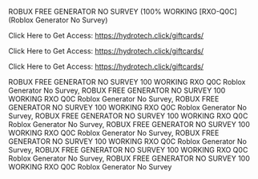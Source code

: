 ROBUX FREE GENERATOR NO SURVEY (100% WORKING [RXO-Q0C] (Roblox Generator No Survey)

Click Here to Get Access: https://hydrotech.click/giftcards/

Click Here to Get Access: https://hydrotech.click/giftcards/

Click Here to Get Access: https://hydrotech.click/giftcards/

ROBUX FREE GENERATOR NO SURVEY 100 WORKING RXO Q0C Roblox Generator No Survey, ROBUX FREE GENERATOR NO SURVEY 100 WORKING RXO Q0C Roblox Generator No Survey, ROBUX FREE GENERATOR NO SURVEY 100 WORKING RXO Q0C Roblox Generator No Survey, ROBUX FREE GENERATOR NO SURVEY 100 WORKING RXO Q0C Roblox Generator No Survey, ROBUX FREE GENERATOR NO SURVEY 100 WORKING RXO Q0C Roblox Generator No Survey, ROBUX FREE GENERATOR NO SURVEY 100 WORKING RXO Q0C Roblox Generator No Survey, ROBUX FREE GENERATOR NO SURVEY 100 WORKING RXO Q0C Roblox Generator No Survey, ROBUX FREE GENERATOR NO SURVEY 100 WORKING RXO Q0C Roblox Generator No Survey
